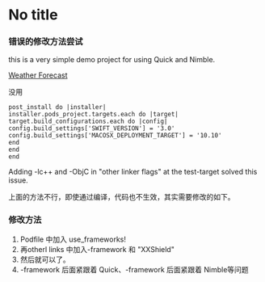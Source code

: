 #  No title


### 错误的修改方法尝试
this is a very simple demo project for using Quick and Nimble.

[Weather Forecast](https://github.com/cjbatin/Quick-Nimble-iOS)


没用
```
post_install do |installer|
installer.pods_project.targets.each do |target|
target.build_configurations.each do |config|
config.build_settings['SWIFT_VERSION'] = '3.0'
config.build_settings['MACOSX_DEPLOYMENT_TARGET'] = '10.10'
end
end
end

```

Adding -lc++ and -ObjC in "other linker flags" at the test-target solved this issue.

上面的方法不行，即使通过编译，代码也不生效，其实需要修改的如下。

### 修改方法

1. Podfile 中加入 use_frameworks!
2. 再otherl links 中加入-framework 和 "XXShield"
3. 然后就可以了。
4. -framework 后面紧跟着 Quick、-framework 后面紧跟着 Nimble等问题
